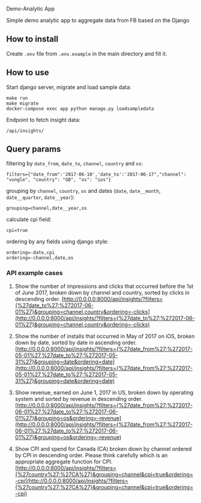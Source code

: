 Demo-Analytic App

Simple demo analytic app to aggregate data from FB based on the Django

## How to install

Create `.env` file from `.env.example` in the main directory and fill it.

## How to use

Start django server, migrate and load sample data:

```shell
make run
make migrate
docker-compose exec app python manage.py loadsampledata
```

Endpoint to fetch insight data:

```shell
/api/insights/
```

## Query params

filtering by `date_from`, `date_to`, `channel`, `country` and `os`: 
```shell
filters={"date_from":'2017-06-10','date_to':'2017-06-17","channel": "vungle", "country": "GB", "os": "ios"}
```

grouping by `channel`, `country`, `os` and dates (`date`, `date__month`, `date__quarter`, `date__year`):
```shell
grouping=channel,date__year,os
```

calculate cpi field:
```shell
cpi=true
```

ordering by any fields using django style:
```shell
ordering=-date,cpi
ordering=-channel,date,os
```

### API example cases

1. Show the number of impressions and clicks that occurred before the 1st of June 2017, broken down by channel and country, sorted by clicks in descending order.
[http://0.0.0.0:8000/api/insights/?filters={%27date_to%27:%272017-06-01%27}&grouping=channel,country&ordering=-clicks](http://0.0.0.0:8000/api/insights/?filters={%27date_to%27:%272017-06-01%27}&grouping=channel,country&ordering=-clicks)

2. Show the number of installs that occurred in May of 2017 on iOS, broken down by date, sorted by date in ascending order.
[http://0.0.0.0:8000/api/insights/?filters={%27date_from%27:%272017-05-01%27,%27date_to%27:%272017-05-31%27}&grouping=date&ordering=date](http://0.0.0.0:8000/api/insights/?filters={%27date_from%27:%272017-05-01%27,%27date_to%27:%272017-05-31%27}&grouping=date&ordering=date)

3. Show revenue, earned on June 1, 2017 in US, broken down by operating system and sorted by revenue in descending order.
[http://0.0.0.0:8000/api/insights/?filters={%27date_from%27:%272017-06-01%27,%27date_to%27:%272017-06-01%27}&grouping=os&ordering=-revenue](http://0.0.0.0:8000/api/insights/?filters={%27date_from%27:%272017-06-01%27,%27date_to%27:%272017-06-01%27}&grouping=os&ordering=-revenue)

4. Show CPI and spend for Canada (CA) broken down by channel ordered by CPI in descending order. Please think carefully which is an appropriate aggregate function for CPI.
[http://0.0.0.0:8000/api/insights/?filters={%27country%27:%27CA%27}&grouping=channel&cpi=true&ordering=-cpi](http://0.0.0.0:8000/api/insights/?filters={%27country%27:%27CA%27}&grouping=channel&cpi=true&ordering=-cpi)
